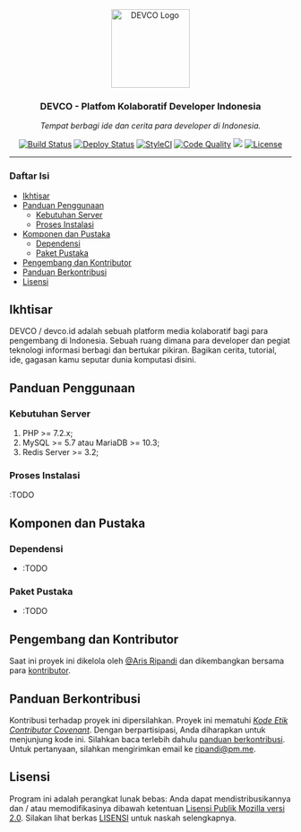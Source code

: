 <div align="center">
  <img alt="DEVCO Logo" src="https://image.flaticon.com/icons/svg/1312/1312124.svg" height="140" />
  <h3 align="center">DEVCO - Platfom Kolaboratif Developer Indonesia</h3>
  <p><em>Tempat berbagi ide dan cerita para developer di Indonesia.</em></p>
</div>

<p align="center">
  <a href="https://travis-ci.org/riipandi/devco"><img src="https://travis-ci.org/riipandi/devco.svg" alt="Build Status"></a>
  <a href="https://buddy.works/"><img src="https://app.buddy.works/ruhaycreative/devco/pipelines/pipeline/162534/badge.svg?token=d7c3e693bc482a0e18287637dd2d22e5545e4b8692ee9693373adc64036f922d" alt="Deploy Status"></a>
  <a href="https://github.styleci.io/repos/144719625"><img src="https://github.styleci.io/repos/144719625/shield?branch=master" alt="StyleCI"></a>
  <a href="https://scrutinizer-ci.com/g/riipandi/devco/?branch=master"><img src="https://scrutinizer-ci.com/g/riipandi/devco/badges/quality-score.png?b=master" alt="Code Quality"></a>
  <a href="https://codeclimate.com/github/riipandi/devco/maintainability"><img src="https://api.codeclimate.com/v1/badges/5b7c15adca5e099faa23/maintainability"></a>
  <a href="./LICENSE"><img src="https://img.shields.io/badge/License-MPL%202.0-brightgreen.svg" alt="License"></a>
</p>

---

### Daftar Isi
- [Ikhtisar](#ikhtisar)
- [Panduan Penggunaan](#panduan-penggunaan)
    - [Kebutuhan Server](#kebutuhan-server)
    - [Proses Instalasi](#proses-instalasi)
- [Komponen dan Pustaka](#komponen-dan-pustaka)
    - [Dependensi](#dependensi)
    - [Paket Pustaka](#paket-pustaka)
- [Pengembang dan Kontributor](#pengembang-dan-kontributor)
- [Panduan Berkontribusi](#panduan-berkontribusi)
- [Lisensi](#lisensi)

## Ikhtisar

DEVCO / devco.id adalah sebuah platform media kolaboratif bagi
para pengembang di Indonesia. Sebuah ruang dimana para developer
dan pegiat teknologi informasi berbagi dan bertukar pikiran.
Bagikan cerita, tutorial, ide, gagasan kamu seputar dunia
komputasi disini.

## Panduan Penggunaan

### Kebutuhan Server

1. PHP >= 7.2.x;
2. MySQL >= 5.7 atau MariaDB >= 10.3;
3. Redis Server >= 3.2;

### Proses Instalasi

:TODO

## Komponen dan Pustaka

### Dependensi

- :TODO

### Paket Pustaka

- :TODO

## Pengembang dan Kontributor

Saat ini proyek ini dikelola oleh [@Aris Ripandi](https://github.com/riipandi)
dan dikembangkan bersama para [kontributor](https://github.com/riipandi/devco/graphs/contributors).

## Panduan Berkontribusi

Kontribusi terhadap proyek ini dipersilahkan. Proyek ini mematuhi
[_Kode Etik Contributor Covenant_](./CODE_OF_CONDUCT.md). Dengan
berpartisipasi, Anda diharapkan untuk menjunjung kode ini. Silahkan
baca terlebih dahulu [panduan berkontribusi](./CONTRIBUTING.md).
Untuk pertanyaan, silahkan mengirimkan email ke ripandi@pm.me.

## Lisensi

Program ini adalah perangkat lunak bebas: Anda dapat mendistribusikannya
dan / atau memodifikasinya dibawah ketentuan [Lisensi Publik Mozilla versi
2.0](https://choosealicense.com/licenses/mpl-2.0/). Silakan lihat berkas [LISENSI](./LICENSE)
untuk naskah selengkapnya.
